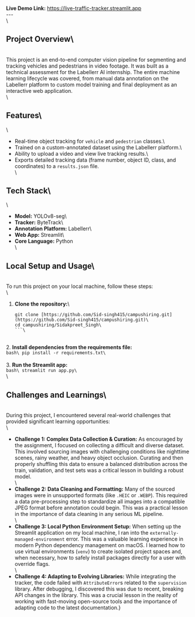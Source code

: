 
\
**Live Demo Link:** https://live-traffic-tracker.streamlit.app
\
---\
\
## Project Overview\
\
This project is an end-to-end computer vision pipeline for segmenting and tracking vehicles and pedestrians in video footage. It was built as a technical assessment for the Labellerr AI internship. The entire machine learning lifecycle was covered, from manual data annotation on the Labellerr platform to custom model training and final deployment as an interactive web application.\
\
## Features\
\
-   Real-time object tracking for `vehicle` and `pedestrian` classes.\
-   Trained on a custom-annotated dataset using the Labellerr platform.\
-   Ability to upload a video and view live tracking results.\
-   Exports detailed tracking data (frame number, object ID, class, and coordinates) to a `results.json` file.\
\
## Tech Stack\
\
-   **Model:** YOLOv8-seg\
-   **Tracker:** ByteTrack\
-   **Annotation Platform:** Labellerr\
-   **Web App:** Streamlit\
-   **Core Language:** Python\
\
## Local Setup and Usage\
\
To run this project on your local machine, follow these steps:\
\
1.  **Clone the repository:**\
    ```bash\
    git clone [https://github.com/Sid-singh415/campushiring.git](https://github.com/Sid-singh415/campushiring.git)\
    cd campushiring/Sidakpreet_Singh\
    ```\
\
2.  **Install dependencies from the requirements file:**\
    ```bash\
    pip install -r requirements.txt\
    ```\
\
3.  **Run the Streamlit app:**\
    ```bash\
    streamlit run app.py\
    ```\
\
## Challenges and Learnings\
\
During this project, I encountered several real-world challenges that provided significant learning opportunities:\
\
-   **Challenge 1: Complex Data Collection & Curation:** As encouraged by the assignment, I focused on collecting a difficult and diverse dataset. This involved sourcing images with challenging conditions like nighttime scenes, rainy weather, and heavy object occlusion. Curating and then properly shuffling this data to ensure a balanced distribution across the train, validation, and test sets was a critical lesson in building a robust model.\
\
-   **Challenge 2: Data Cleaning and Formatting:** Many of the sourced images were in unsupported formats (like `.HEIC` or `.WEBP`). This required a data pre-processing step to standardize all images into a compatible JPEG format before annotation could begin. This was a practical lesson in the importance of data cleaning in any serious ML pipeline.\
\
-   **Challenge 3: Local Python Environment Setup:** When setting up the Streamlit application on my local machine, I ran into the `externally-managed-environment` error. This was a valuable learning experience in modern Python dependency management on macOS. I learned how to use virtual environments (`venv`) to create isolated project spaces and, when necessary, how to safely install packages directly for a user with override flags.\
\
-   **Challenge 4: Adapting to Evolving Libraries:** While integrating the tracker, the code failed with `AttributeError`s related to the `supervision` library. After debugging, I discovered this was due to recent, breaking API changes in the library. This was a crucial lesson in the reality of working with fast-moving open-source tools and the importance of adapting code to the latest documentation.}

